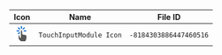| Icon | Name | File ID |
| ---  | ---  | ---     |
| ![](TouchInputModule%20Icon.png) | `TouchInputModule Icon` | `-8184303886447460516` |
